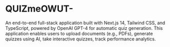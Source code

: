 # QUIZmeOWUT-

An end-to-end full-stack application built with Next.js 14, Tailwind CSS, and TypeScript, powered by OpenAI GPT-4 for automatic quiz generation.
This application enables users to upload documents (e.g., PDFs), generate quizzes using AI, take interactive quizzes, track performance analytics.


